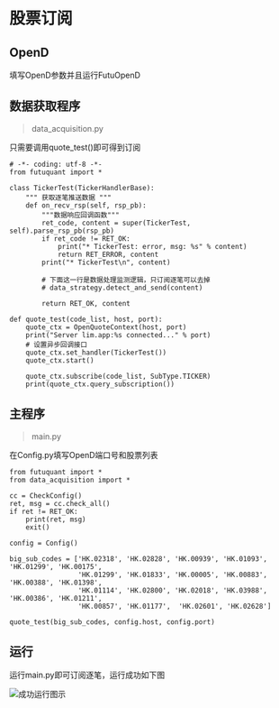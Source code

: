 # 股票订阅
## OpenD
填写OpenD参数并且运行FutuOpenD

## 数据获取程序
> data_acquisition.py

只需要调用quote_test()即可得到订阅
```
# -*- coding: utf-8 -*-
from futuquant import *

class TickerTest(TickerHandlerBase):
    """ 获取逐笔推送数据 """
    def on_recv_rsp(self, rsp_pb):
        """数据响应回调函数"""
        ret_code, content = super(TickerTest, self).parse_rsp_pb(rsp_pb)
        if ret_code != RET_OK:
            print("* TickerTest: error, msg: %s" % content)
            return RET_ERROR, content
        print("* TickerTest\n", content)

        # 下面这一行是数据处理监测逻辑，只订阅逐笔可以去掉
        # data_strategy.detect_and_send(content)

        return RET_OK, content

def quote_test(code_list, host, port):
    quote_ctx = OpenQuoteContext(host, port)
    print("Server lim.app:%s connected..." % port)
    # 设置异步回调接口
    quote_ctx.set_handler(TickerTest())
    quote_ctx.start()

    quote_ctx.subscribe(code_list, SubType.TICKER)
    print(quote_ctx.query_subscription())
```
## 主程序
> main.py

在Config.py填写OpenD端口号和股票列表
```
from futuquant import *
from data_acquisition import *

cc = CheckConfig()
ret, msg = cc.check_all()
if ret != RET_OK:
    print(ret, msg)
    exit()

config = Config()

big_sub_codes = ['HK.02318', 'HK.02828', 'HK.00939', 'HK.01093', 'HK.01299', 'HK.00175',
                 'HK.01299', 'HK.01833', 'HK.00005', 'HK.00883', 'HK.00388', 'HK.01398',
                 'HK.01114', 'HK.02800', 'HK.02018', 'HK.03988', 'HK.00386', 'HK.01211',
                 'HK.00857', 'HK.01177',  'HK.02601', 'HK.02628']

quote_test(big_sub_codes, config.host, config.port)
```

## 运行
运行main.py即可订阅逐笔，运行成功如下图

![成功运行图示](https://upload-images.jianshu.io/upload_images/10171495-57723c0fbdb9d067.png?imageMogr2/auto-orient/strip%7CimageView2/2/w/1240)